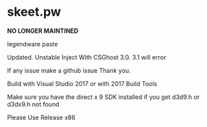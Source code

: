# skeet.pw
**NO LONGER MAINTINED**

legendware paste 

Updated. Unstable Inject With CSGhost 3.0. 3.1 will error

If any  issue make a github issue Thank you.

Build with Visual Studio 2017 or with 2017 Build Tools

Make sure you have the direct x 9 SDK installed if you get d3d9.h or d3dx9.h not  found

Please Use Release x86
